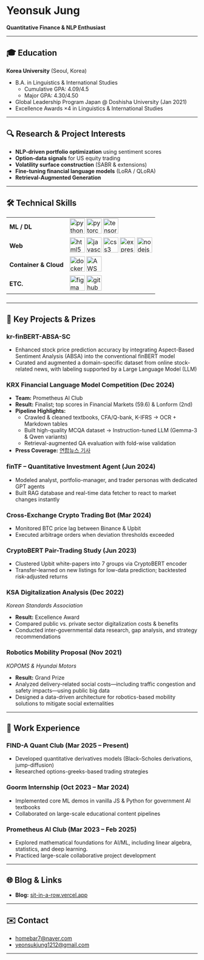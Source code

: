 # Yeonsuk Jung  
**Quantitative Finance & NLP Enthusiast**

---

## 🎓 Education  
**Korea University** (Seoul, Korea)  
- B.A. in Linguistics & International Studies  
  - Cumulative GPA: 4.09/4.5  
  - Major GPA: 4.30/4.50  
- Global Leadership Program Japan @ Doshisha University (Jan 2021)  
- Excellence Awards ×4 in Linguistics & International Studies  

---

## 🔍 Research & Project Interests  
- **NLP-driven portfolio optimization** using sentiment scores  
- **Option-data signals** for US equity trading  
- **Volatility surface construction** (SABR & extensions)  
- **Fine-tuning financial language models** (LoRA / QLoRA)  
- **Retrieval-Augmented Generation**

---

## 🛠️ Technical Skills  
<table>
  <tr>
    <td><strong>ML / DL</strong></td>
    <td>
      <img src="https://cdn.jsdelivr.net/gh/devicons/devicon/icons/python/python-original.svg" height="40" alt="python logo" />
      <img src="https://cdn.jsdelivr.net/gh/devicons/devicon/icons/pytorch/pytorch-original.svg" height="40" alt="pytorch logo" />
      <img src="https://cdn.jsdelivr.net/gh/devicons/devicon/icons/tensorflow/tensorflow-original.svg" height="40" alt="tensorflow logo" />
    </td>
  </tr>
  <tr>
    <td><strong>Web</strong></td>
    <td>
      <img src="https://cdn.jsdelivr.net/gh/devicons/devicon/icons/html5/html5-original.svg" height="40" alt="html5 logo" />
      <img src="https://cdn.jsdelivr.net/gh/devicons/devicon/icons/javascript/javascript-original.svg" height="40" alt="javascript logo" />
      <img src="https://cdn.jsdelivr.net/gh/devicons/devicon/icons/css3/css3-original.svg" height="40" alt="css3 logo" />
      <img src="https://cdn.jsdelivr.net/gh/devicons/devicon/icons/express/express-original.svg" height="40" alt="express logo" />
      <img src="https://cdn.jsdelivr.net/gh/devicons/devicon/icons/nodejs/nodejs-original.svg" height="40" alt="nodejs logo" />
    </td>
  </tr>
  <tr>
    <td><strong>Container & Cloud</strong></td>
    <td>
      <img src="https://cdn.jsdelivr.net/gh/devicons/devicon/icons/docker/docker-original.svg" height="40" alt="docker logo" />
      <img src="https://cdn.jsdelivr.net/gh/devicons/devicon/icons/amazonwebservices/amazonwebservices-line-wordmark.svg" height="40" alt="AWS logo" />
    </td>
  </tr>
  <tr>
    <td><strong>ETC.</strong></td>
    <td>
      <img src="https://cdn.jsdelivr.net/gh/devicons/devicon/icons/figma/figma-original.svg" height="40" alt="figma logo" />
      <img src="https://cdn.jsdelivr.net/gh/devicons/devicon/icons/github/github-original.svg" height="40" alt="github logo" />
    </td>
  </tr>
</table>


###

---

## 🚀 Key Projects & Prizes

### kr-finBERT-ABSA-SC
- Enhanced stock price prediction accuracy by integrating Aspect-Based Sentiment Analysis (ABSA) into the conventional finBERT model
- Curated and augmented a domain-specific dataset from online stock-related news, with labeling supported by a Large Language Model (LLM)

### **KRX Financial Language Model Competition** (Dec 2024)  
- **Team:** Prometheus AI Club  
- **Result:** Finalist; top scores in Financial Markets (59.6) & Lonform (2nd)  
- **Pipeline Highlights:**  
  - Crawled & cleaned textbooks, CFA/Q-bank, K-IFRS → OCR + Markdown tables  
  - Built high-quality MCQA dataset → Instruction-tuned LLM (Gemma-3 & Qwen variants)  
  - Retrieval-augmented QA evaluation with fold-wise validation  
- **Press Coverage:** [연합뉴스 기사](https://www.yna.co.kr/view/AKR20241220069500008)

### **finTF – Quantitative Investment Agent** (Jun 2024)  
- Modeled analyst, portfolio-manager, and trader personas with dedicated GPT agents  
- Built RAG database and real-time data fetcher to react to market changes instantly  

### **Cross-Exchange Crypto Trading Bot** (Mar 2024)  
- Monitored BTC price lag between Binance & Upbit  
- Executed arbitrage orders when deviation thresholds exceeded  

### **CryptoBERT Pair-Trading Study** (Jun 2023)  
- Clustered Upbit white-papers into 7 groups via CryptoBERT encoder  
- Transfer-learned on new listings for low-data prediction; backtested risk-adjusted returns  

### **KSA Digitalization Analysis** (Dec 2022)  
*Korean Standards Association*  
- **Result:** Excellence Award
- Compared public vs. private sector digitalization costs & benefits  
- Conducted inter-governmental data research, gap analysis, and strategy recommendations  

### **Robotics Mobility Proposal** (Nov 2021)  
*KOPOMS & Hyundai Motors*  
- **Result:** Grand Prize
- Analyzed delivery-related social costs—including traffic congestion and safety impacts—using public big data  
- Designed a data-driven architecture for robotics-based mobility solutions to mitigate social externalities  

---

## 💼 Work Experience

### **FIND-A Quant Club** (Mar 2025 – Present)  
- Developed quantitative derivatives models (Black–Scholes derivations, jump-diffusion)  
- Researched options-greeks-based trading strategies  

### **Goorm Internship** (Oct 2023 – Mar 2024)  
- Implemented core ML demos in vanilla JS & Python for government AI textbooks  
- Collaborated on large-scale educational content pipelines  

### **Prometheus AI Club** (Mar 2023 – Feb 2025)  
- Explored mathematical foundations for AI/ML, including linear algebra, statistics, and deep learning.
- Practiced large-scale collaborative project development  

---

## 🌐 Blog & Links  
- **Blog:** [sit-in-a-row.vercel.app](https://sit-in-a-row.vercel.app)  

---

## ✉️ Contact  
- homebar7@naver.com  
- yeonsukjung1212@gmail.com  

---
